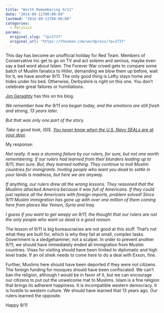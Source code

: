 ```yaml
---
title: "Worth Remembering 9/11"
date: "2014-09-11T00:00:00"
lastmod: "2014-09-11T00:00:00"
categories:
  - Politics
params:
  original_slug: "?p=2737"
  original_url: "https://thezman.com/wordpress/?p=2737"
---
```


This day has become an unofficial holiday for Red Team. Members of
Conservative Inc get to go on TV and act solemn and serious, maybe even
say a bad word about Islam. The Forever War crowd gets to compare some
batch of Muslim fanatics to Hitler, demanding we blow them up before,
wait for it, we have another 9/11. The only good thing is Lefty stays
home and hides under his bed. Otherwise, Derbyshire is right on this
one. You don’t celebrate great failures or humiliations.

<a
href="http://www.nationalreview.com/campaign-spot/387697/another-part-our-recent-history-remember-today-jim-geraghty#comments"
rel="noopener noreferrer" target="_blank">Jim Geraghty</a> has this on
his blog.

*We remember how the 9/11 era began today, and the emotions are still
fresh and strong, 13 years later.*

*But that was only one part of the story.*

*Take a good look, ISIS. [You never know when the U.S. Navy SEALs are at
your
door](http://abcnews.go.com/International/photos/photos-inside-osama-bin-laden-kill-zone-13508190/image-13508205).*

My response:

*Not really. It was a stunning failure by our rulers, for sure, but not
one worth remembering. If our rulers had learned from their blunders
leading up to 9/11, then sure. But, they learned nothing. They continue
to troll Muslim countries for immigrants. Inviting people who want you
dead to settle in your lands is madness, but here we are anyway.*

*If anything, our rulers drew all the wrong lessons. They reasoned that
the Muslims attacked America because it was full of Americans. If they
could just replace all the Americans with foreign imports, problem
solved! Since 9/11 Muslim immigration has gone up with over one million
of them coming here from places like Yemen, Syria and Iraq.*

*I guess if you want to get weepy on 9/11, the thought that our rulers
are not the only people who want us dead is a good reason.*

The lesson of 9/11 is big bureaucracies are not good at this stuff.
That’s not what they are built for, which is why they fail at small,
complex tasks. Government is a sledgehammer, not a scalpel. In order to
prevent another 9/11, we should have immediately ended all immigration
from Muslim countries. Visas for visiting should have been limited to
diplomatic and high level trade. If an oil sheik needs to come here to
do a deal with Exxon, fine.

Further, Muslims here should have been deported if they were not
citizens. The foreign funding for mosques should have been confiscated.
We can’t ban the religion, although I would be in favor of it, but we
can encourage our citizens to put out the unwelcome mat to Muslims.
Islam is a fine religion that brings its adherent happiness. It is
incompatible western democracy. It is hostile to western culture. We
should have learned that 13 years ago. Our rulers learned the opposite.

Happy 9/11

